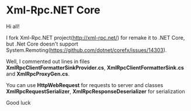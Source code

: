 # Xml-Rpc.NET Core

Hi all!

I fork Xml-Rpc.NET project(http://xml-rpc.net/) for remake it to .NET Core, 
but .Net Core doesn't support System.Remoting(https://github.com/dotnet/corefx/issues/14303).

Well, I commented out lines in files **XmlRpcClientFormatterSinkProvider.cs**, **XmlRpcClientFormatterSink.cs** and **XmlRpcProxyGen.cs**. 

You can use **HttpWebRequest** for requests to server and classes **XmlRpcRequestSerializer**,
**XmlRpcResponseDeserializer** for serialization

Good luck